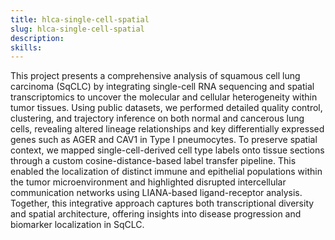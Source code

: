 ```yaml
---
title: hlca-single-cell-spatial
slug: hlca-single-cell-spatial
description:
skills:
---
```


This project presents a comprehensive analysis of squamous cell lung carcinoma (SqCLC) by integrating single-cell RNA sequencing and spatial transcriptomics to uncover the molecular and cellular heterogeneity within tumor tissues. Using public datasets, we performed detailed quality control, clustering, and trajectory inference on both normal and cancerous lung cells, revealing altered lineage relationships and key differentially expressed genes such as AGER and CAV1 in Type I pneumocytes. To preserve spatial context, we mapped single-cell-derived cell type labels onto tissue sections through a custom cosine-distance-based label transfer pipeline. This enabled the localization of distinct immune and epithelial populations within the tumor microenvironment and highlighted disrupted intercellular communication networks using LIANA-based ligand-receptor analysis. Together, this integrative approach captures both transcriptional diversity and spatial architecture, offering insights into disease progression and biomarker localization in SqCLC.